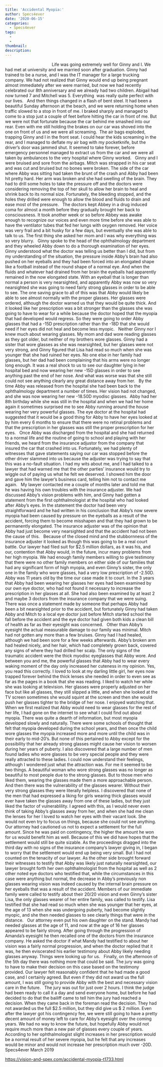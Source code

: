 ```yaml
---
title: 'Accidental Myopia:'
author: Specs4ever
date: '2020-06-15'
categories:
  - Specs4ever
tags:
  - 
  - 
thumbnail: 
description: 
---
```


                                      
Life was going extremely well for Ginny and I. We had met at university and we married soon after graduation. Ginny had trained to be a nurse, and I was the IT manager for a large trucking company. We had not realized that Ginny would end up being pregnant almost immediately after we were married, but now we had recently celebrated our 8th anniversary and we already had two children. Abigail had now turned 7 and Mitchell was 5. Everything  was really quite perfect with our lives.
 
And then things changed in a flash of bent steel. It had been a beautiful Sunday afternoon at the beach, and we were returning home when traffic slowed to a stop in front of me. I braked sharply and managed to come to a stop just a couple of feet before hitting the car in front of me. But we were not that fortunate because the car behind me smashed into our rear. Even with me still holding the brakes on our car was shoved into the one on front of us and we were all screaming.  The air bags exploded, trapping Ginny and I in the front seat. I could hear the kids screaming in the rear, and I managed to deflate my air bag with my pocketknife, but the driver’s door was jammed shut. It seemed to take forever, before emergency personnel managed to extract us from the car and we were all taken by ambulances to the very hospital where Ginny worked.
 
Ginny and I were bruised and sore from the airbags. Mitch was strapped in his car seat and was cut and bruised but no bones were broken. The side of the car where Abby was sitting had taken the brunt of the crash and Abby had been hit pretty hard. Her arm was broken and she had swelling of the brain. They had to drill some holes to take the pressure off and the doctors were considering removing the top of her skull to allow her brain to heal and shrink back to its normal size. Fortunately, the bleeding stopped, and the holes they drilled were enough to allow the blood and fluids to drain and ease most of the pressure.
 
The doctors kept Abbey in a drug induced coma for almost a month before they gradually brought her back to consciousness. It took another week or so before Abbey was awake enough to recognize our voices and even more time before she was able to have the ventilator tubes that fed her lungs with oxygen removed. Her voice was very frail and a bit husky for a few days, but eventually she was able to talk to us. The first thing she asked her mom and I was why everything was so very blurry.
 
Ginny spoke to the head of the ophthalmology department and they wheeled Abby down to do a thorough examination of her eyes. Ginny understood what the doctor was telling us better than I did, but from my understanding of the situation, the pressure inside Abby’s brain had also pushed on her eyeballs and they had been forced into an elongated shape like a football instead of the round shape of a normal eye. And when the fluids and whatever had drained from her brain the eyeballs had apparently remained in the now elongated state. With an eyeball that is longer than normal a person is very nearsighted, and apparently Abby was now so very nearsighted she was going to need fairly strong glasses in order to be able to see. The one saving grace to all of this was that Abby would likely be able to see almost normally with the proper glasses. Her glasses were ordered, although the doctor warned us that they would be quite thick. And it looked like her prescription was a bit stronger than the glasses she was going to have to wear for a while because the doctor hoped that the myopia that had developed would regress. So they were going to order Abby glasses that had a -15D prescription rather than the -18D that she would need if her eyes did not heal and become less myopic.
 
Neither Ginny nor I knew much about wearing glasses. My mom and dad wore reading glasses as they got older, but neither of my brothers wore glasses. Ginny had a sister that wore glasses as she was nearsighted, but her glasses were not very strong, and Ginny figured that Lisa had read so much when she was younger that she had ruined her eyes. No one else in her family had glasses, but her dad had been complaining that his arms were no longer long enough. It was a real shock to us to see our daughter lying in her hospital bed and now wearing her new -15D glasses in order to see anything past the end of her nose. And what was worse was that she still could not see anything clearly any great distance away from her.
 
By the time Abby was released from the hospital she had been back to the ophthalmology department a number of times. Her vision had not changed, and she was now wearing her new -18.50D myodisc glasses.  Abby had her 8th birthday while she was still in the hospital and when we had her home again it sometimes surprised me to see Abby running around the house wearing her very powerful glasses. The eye doctor at the hospital had suggested that it would be a good thing for Abby to have her eyes looked at by him every 6 months to ensure that there were no retinal problems and that the prescription in her glasses was still the proper prescription for her eyes.
 
Once Abby was discharged from the hospital and she had returned to a normal life and the routine of going to school and playing with her friends, we heard from the insurance adjustor from the company that insured the car that crashed into us. Fortunately, we had plenty of witnesses that gave statements saying our car was stopped before the other driver slammed into us because the adjuster was trying to say that this was a no-fault situation. I had my wits about me, and I had talked to a lawyer that had warned me that the other parties’ insurance would try to wiggle out of paying us what he felt we deserved. I showed him the door and gave him the lawyer’s business card, telling him not to contact me again.
 
My lawyer contacted me a couple of months later and told me that he was having his own troubles with the insurance adjuster. We had discussed Abby’s vision problems with him, and Ginny had gotten a statement from the first ophthalmologist at the hospital who had looked after Abby’s eyes. In the statement the doctor had been very straightforward and he had written in his conclusion that Abby’s now severe myopia had been caused by pressure on the eyeballs as a result of the accident, forcing them to become misshapen and that they had grown to be permanently elongated. The insurance adjuster was of the opinion that Abby had just become very nearsighted and that the accident had not been the cause of this.
 
Because of the closed mind and the stubbornness of the insurance adjuster it looked as though this was going to be a real court battle. Our lawyer had filed suit for $2.5 million dollars, as it was his, and our, contention that Abby would, in the future, incur many problems from her high myopia. We had enough family members willing to give testimony that there were no other family members on either side of our families that had any significant form of high myopia, and even Ginny’s sister, the only one in the family who wore glasses, had a very low prescription of -2.50D.
 
Abby was 11 years old by the time our case made it to court. In the 3 years that Abby had been wearing her glasses her eyes had been examined by our own eye doctor, who had not found it necessary to increase the prescription in her glasses at all. She had also been examined by at least 2 and maybe 3 doctors from the insurance company that we were suing. There was once a statement made by someone that perhaps Abby had been a bit nearsighted prior to the accident, but fortunately Ginny had taken Abby and Mitch to a local eye doctor just before Mitch started school the fall before the accident and the eye doctor had given both kids a clean bill of health as far as their eyesight was concerned.
 
Other than Abby’s eyesight the actual measurable damage to our family was minimal. Mitch had not gotten any more than a few bruises. Ginny had I had healed, although we had been sore for a few weeks afterwards. Abby’s broken arm had healed nicely, and her hair, which had completely grown back, covered any signs of where they had drilled her scalp. The only signs of the traumatic accident were the thick myodisc eyeglasses that Abby wore. And between you and me, the powerful glasses that Abby had to wear every waking moment of the day only increased her cuteness in my opinion. Yes, you read this correctly. I loved to look at my darling little girl, her eyes now trapped forever behind the thick lenses she needed in order to even see as far as the pages in a book that she was reading. I liked to watch her while she was looking at television. Her glasses were properly adjusted on her face but like all glasses, they still slipped a little, and when she looked at the TV screen sometimes she would squint at the screen and then she would push her glasses tighter to the bridge of her nose. I enjoyed watching that.
 
When we first realized that Abby would need to wear glasses for the rest of her life, I had gone on the internet to see what I could find out about myopia. There was quite a dearth of information, but most myopia developed slowly and naturally. There were some schools of thought that felt that myopia developed during the school years, and then once the child wore glasses the myopia increased more and more until the child was in their early to mid-20’s. But none of this pertained to Abby except for the possibility that her already strong glasses might cause her vision to worsen during her years of puberty. I also discovered that a large number of men found ladies who wore glasses to be very special people and they were really attracted to these ladies. I could now understand their feelings, although I wondered just what the attraction was. For me it seemed to be two things. A beautiful woman who wore strong glasses was no longer as beautiful to most people due to the strong glasses. But to those men who liked them, wearing the glasses made them a more approachable person. And then there was the vulnerability of the glasses wearer. Without their very strong glasses they were literally helpless. I discovered that none of the men that had expressed a liking for girls wearing thick glasses would ever have taken the glasses away from one of these ladies, but they just liked the factor of vulnerablility. I agreed with this, as I would never even think of taking Abby’s glasses away from her, and when she had me clean the lenses for her I loved to watch her eyes with their vacant look. She would not even try to focus on things, because she could not see anything.
 
Our attorney had cautioned us not to expect a settlement for the full amount. Since he was paid on contingency, the higher the amount he won for us would benefit him as well. Because of this we did have hopes that the settlement would still be quite sizable. As the proceedings dragged into the third day with no signs of the insurance company’s lawyer giving in, I began to worry that the settlement would end up being very small. But I had not counted on the tenacity of our lawyer. As the other side brought forward their witnesses to testify that Abby was likely just naturally nearsighted, our lawyer brought forth her own ophthalmologist from the hospital as well as 2 other noted eye doctors who testified that, while the circumstances in this case were anything but normal, the decrease in Abby’s previously non glasses wearing vision was indeed caused by the internal brain pressure on her eyeballs that was a result of the accident. Members of our immediate family were called to testify about their 20/20 vision and even Ginny’s sister Lisa, the only glasses wearer of her entire family, was called to testify. Lisa testified that she had read so much when she was younger that her eyes, at the age of 13 when she was undergoing puberty, had become slightly myopic, and she then needed glasses to see clearly things that were in the distance. 
 
Our attorney even put his own daughter on the stand. Mandy had needed glasses at the age of 11, and now at the age of 16 her glasses appeared to be fairly strong. After going through the progression of Amanda’s eyesight he then recalled one of the doctors from the insurance company. He asked the doctor if what Mandy had testified to about her vision was a fairly normal progression, and when the doctor replied that it was, he then eviscerated his earlier testimony about Abby likely needing glasses anyway. Things were looking up for us.
 
Finally, on the afternoon of the 5th day there was nothing more that could be said. The jury was going to have to make their decision on this case based on the testimony provided. Our lawyer felt reasonably confident that he had made a good case, and I certainly agreed. But even if they did not award us the full amount, I was still going to provide Abby with the best and necessary vision care in the future.
 
The jury was out for just over 2 hours. I think the judge had been ready to call it a day and send everyone home, but before he had decided to do that the bailiff came to tell him the jury had reached a decision. When they came back in the foreman read the decision. They had not awarded us the full $2.5 million, but they did give us $ 2 million. Even after the lawyer got his contingency fee, we were still going to have a pretty decent amount of money left to care for Abby’s eyesight over the coming years. We had no way to know the future, but hopefully Abby would not require much more than a new pair of glasses every couple of years. According to her ophthalmologist slight increases in her prescription would be a normal result of her severe myopia, but he felt that any increases would be minor and would not increase her prescription much over -20D.
 
Specs4ever
March 2019
 

https://vision-and-spex.com/accidental-myopia-t1733.html
